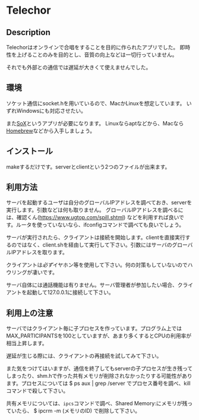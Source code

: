 Telechor
====

## Description
Telechorはオンラインで合唱をすることを目的に作られたアプリでした。
即時性を上げることのみを目的とし、音質の向上などは一切行っていません。

それでも外部との通信では遅延が大きくて使えませんでした。

## 環境
ソケット通信にsocket.hを用いているので、MacかLinuxを想定しています。
いずれWindowsにも対応させたい。

また[SoX](http://sox.sourceforge.net/)というアプリが必要になります。
Linuxならaptなどから、Macなら[Homebrew](https://brew.sh/index_ja)などから入手しましょう。

## インストール
makeするだけです。serverとclientという2つのファイルが出来ます。

## 利用方法
サーバを起動するユーザは自分のグローバルIPアドレスを調べておき、serverを実行します。引数などは何も取りません。
グローバルIPアドレスを調べるには、確認くん(https://www.ugtop.com/spill.shtml) などを利用すれば良いです。ルータを使っていないなら、ifconfigコマンドで調べても良いでしょう。

サーバが実行されたら、クライアントは接続を開始します。clientを直接実行するのではなく、client.shを経由して実行して下さい。引数にはサーバのグローバルIPアドレスを取ります。

クライアントは*必ず*イヤホン等を使用して下さい。何の対策もしていないのでハウリングが凄いです。

サーバ自体には通話機能は有りません。サーバ管理者が参加したい場合、クライアントを起動して127.0.0.1に接続して下さい。

## 利用上の注意
サーバではクライアント毎に子プロセスを作っています。プログラム上ではMAX\_PARTICIPANTSを100としていますが、あまり多くするとCPUの利用率が相当上昇します。

遅延が生じる際には、クライアントの再接続を試してみて下さい。

また気をつけてはいますが、通信を終了してもserverの子プロセスが生き残ってしまったり、shm.hで作った共有メモリが削除されなかったりする可能性があります。プロセスについては
    $ ps aux | grep /server
でプロセス番号を調べ、killコマンドで殺して下さい。

共有メモリについては、`ipcs`コマンドで調べ、Shared Memory:にメモリが残っていたら、
    $ ipcrm -m (メモリのID)
で削除して下さい。
